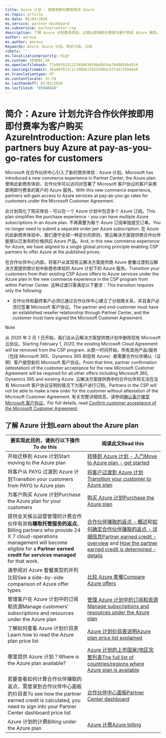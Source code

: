 ```yaml
---
title: Azure 计划 - 按即用即付费率购买 Azure
ms.topic: article
ms.date: 05/04/2020
ms.service: partner-dashboard
ms.subservice: partnercenter-csp
description: 了解 Azure 计划商务体验，以便以即用即付费率为客户购买 Azure 服务。 也了解新的安全要求。
author: amrava
ms.author: amrava
Keywords: Azure、Azure 计划、购买订阅、订阅
robots: ''
ms.localizationpriority: High
ms.custom: SEOMAY.20
ms.openlocfilehash: 77e99f8151227650639f9bd9b54a794985db4554
ms.sourcegitcommit: 36a60f672c1c3d6b63fd225d04c5ffa917694ae0
ms.translationtype: HT
ms.contentlocale: zh-CN
ms.lasthandoff: 07/03/2020
ms.locfileid: "85948428"
---
```

# <a name="introduction-azure-plan-lets-partners-buy-azure-at-pay-as-you-go-rates-for-customers"></a><span data-ttu-id="e3c03-105">简介：Azure 计划允许合作伙伴按即用即付费率为客户购买 Azure</span><span class="sxs-lookup"><span data-stu-id="e3c03-105">Introduction: Azure plan lets partners buy Azure at pay-as-you-go-rates for customers</span></span>

<span data-ttu-id="e3c03-106">Microsoft 在合作伙伴中心引入了新的商务体验：Azure 计划。</span><span class="sxs-lookup"><span data-stu-id="e3c03-106">Microsoft has introduced a new commerce experience in Partner Center, the Azure plan.</span></span>  <span data-ttu-id="e3c03-107">使用此新商务体验，合作伙伴可以访问对签署了 Microsoft 客户协议的客户采用即用即付费率的客户的 Azure 服务。</span><span class="sxs-lookup"><span data-stu-id="e3c03-107">With this new commerce experience, partners will gain access to Azure services at pay-as-you-go rates for customers under the Microsoft Customer Agreement.</span></span>

<span data-ttu-id="e3c03-108">此计划简化了购买体验 - 可以在一个 Azure 计划中包含多个 Azure 订阅。</span><span class="sxs-lookup"><span data-stu-id="e3c03-108">This plan simplifies the purchase experience - you can have multiple Azure subscriptions in an Azure plan.</span></span> <span data-ttu-id="e3c03-109">不再需要为每个 Azure 订阅单独提交订单。</span><span class="sxs-lookup"><span data-stu-id="e3c03-109">You no longer need to submit a separate order per Azure subscription.</span></span> <span data-ttu-id="e3c03-110">在 Azure 的此新商务体验中，我们遵守全球一种定价的原则，使云解决方案提供商合作伙伴能够以已发布的价格供应 Azure 产品。</span><span class="sxs-lookup"><span data-stu-id="e3c03-110">And, in this new commerce experience for Azure, we have aligned to a single global pricing principle enabling CSP partners to offer Azure at the published prices.</span></span>

<span data-ttu-id="e3c03-111">在合作伙伴中心内部，将客户从其现有云解决方案提供商 Azure 套餐过渡到云解决方案提供商计划中新商务体验的 Azure 计划下的 Azure 服务。</span><span class="sxs-lookup"><span data-stu-id="e3c03-111">Transition your customers from their existing CSP Azure offers to Azure services under the Azure plan in the new commerce experience in the CSP program from within Partner Center.</span></span> <span data-ttu-id="e3c03-112">这种过渡只需满足以下要求：</span><span class="sxs-lookup"><span data-stu-id="e3c03-112">This transition requires only the following:</span></span>

- <span data-ttu-id="e3c03-113">合作伙伴和最终客户必须已通过合作伙伴中心建立了分销商关系，并且客户必须已签署 Microsoft 客户协议。</span><span class="sxs-lookup"><span data-stu-id="e3c03-113">The partner and end-customer must have an established reseller relationship through Partner Center, and the customer must have signed the Microsoft Customer Agreement.</span></span>

>[!Note]
><span data-ttu-id="e3c03-114">从 2020 年 2 月 1 日开始，我们会从云解决方案提供商计划中删除现有 Microsoft 云协议。</span><span class="sxs-lookup"><span data-stu-id="e3c03-114">Starting February 1, 2020, the existing Microsoft Cloud Agreement will be removed from the CSP program.</span></span> <span data-ttu-id="e3c03-115">从那一时间开始，所有其他产品/服务（包括 Microsoft 365、Dynamics 365 和现有 Azure）都需要合作伙伴确认（证明）客户接受新的 Microsoft 客户协议。</span><span class="sxs-lookup"><span data-stu-id="e3c03-115">From that time, partner confirmation (attestation) of the customer acceptance for the new Microsoft Customer Agreement will be required for all other offers including Microsoft 365, Dynamics 365 and existing Azure.</span></span> <span data-ttu-id="e3c03-116">云解决方案提供商中的合作伙伴将无法在没有 Microsoft 客户协议证明的情况下为客户进行订购。</span><span class="sxs-lookup"><span data-stu-id="e3c03-116">Partners in the CSP will not be able to make a new order for the customer without attestation of the Microsoft Customer Agreement.</span></span> <span data-ttu-id="e3c03-117">有关完整详细信息，请参阅[确认客户接受 Microsoft 客户协议](confirm-customer-agreement.md)。</span><span class="sxs-lookup"><span data-stu-id="e3c03-117">For full details, read [Confirm customer acceptance of the Microsoft Customer Agreement](confirm-customer-agreement.md).</span></span>


## <a name="learn-about-the-azure-plan"></a><span data-ttu-id="e3c03-118">了解 Azure 计划</span><span class="sxs-lookup"><span data-stu-id="e3c03-118">Learn about the Azure plan</span></span>

|<span data-ttu-id="e3c03-119">**要实现此目的，请执行以下操作**</span><span class="sxs-lookup"><span data-stu-id="e3c03-119">**To do this**</span></span>   |<span data-ttu-id="e3c03-120">**阅读此文**</span><span class="sxs-lookup"><span data-stu-id="e3c03-120">**Read this**</span></span>   |
|------------------|---------------------|
|<span data-ttu-id="e3c03-121">开始迁移到 Azure 计划</span><span class="sxs-lookup"><span data-stu-id="e3c03-121">Start moving to the Azure plan</span></span>|[<span data-ttu-id="e3c03-122">转移到 Azure 计划 - 入门</span><span class="sxs-lookup"><span data-stu-id="e3c03-122">Move to Azure plan - get started</span></span>](azure-plan-get-started.md)
|<span data-ttu-id="e3c03-123">将客户从 PAYG 过渡到 Azure 计划</span><span class="sxs-lookup"><span data-stu-id="e3c03-123">Transition your customers from PAYG to Azure plan</span></span>|[<span data-ttu-id="e3c03-124">将客户过渡到 Azure 计划</span><span class="sxs-lookup"><span data-stu-id="e3c03-124">Transition your customer to Azure plan</span></span>](azure-plan-transition.md)|
|<span data-ttu-id="e3c03-125">为客户购买 Azure 计划</span><span class="sxs-lookup"><span data-stu-id="e3c03-125">Purchase the Azure plan for your customers</span></span>|[<span data-ttu-id="e3c03-126">购买 Azure 计划</span><span class="sxs-lookup"><span data-stu-id="e3c03-126">Purchase the Azure plan</span></span>](purchase-azure-plan.md)|
|<span data-ttu-id="e3c03-127">提供全天候云运营管理的计费合作伙伴有资格**赚取托管服务的返点**。</span><span class="sxs-lookup"><span data-stu-id="e3c03-127">Billing partners who provide 24 X 7 cloud-operations management will become eligible for a **Partner earned credit for services managed** for that work.</span></span>|<span data-ttu-id="e3c03-128">[合作伙伴赚取的返点 - 概述](partner-earned-credit.md)和[如何确定合作伙伴赚取的返点 - 详细信息](partner-earned-credit-explanation.md)</span><span class="sxs-lookup"><span data-stu-id="e3c03-128">[Partner earned credit - overview](partner-earned-credit.md) and [How the partner earned credit is determined - details](partner-earned-credit-explanation.md)</span></span>|
|<span data-ttu-id="e3c03-129">请参阅对 Azure 套餐类型的并列比较</span><span class="sxs-lookup"><span data-stu-id="e3c03-129">See a side-by-side comparison of Azure offer types</span></span>|[<span data-ttu-id="e3c03-130">比较 Azure 套餐</span><span class="sxs-lookup"><span data-stu-id="e3c03-130">Compare Azure offers</span></span>](compare-azure-offers.md)|
|<span data-ttu-id="e3c03-131">管理客户在 Azure 计划中的订阅和资源</span><span class="sxs-lookup"><span data-stu-id="e3c03-131">Manage customers' subscriptions and resources under the Azure plan</span></span>|[<span data-ttu-id="e3c03-132">管理 Azure 计划中的订阅和资源</span><span class="sxs-lookup"><span data-stu-id="e3c03-132">Manage subscriptions and resources under the Azure plan</span></span>](azure-plan-manage.md)|
|<span data-ttu-id="e3c03-133">了解如何查看 Azure 计划价目表</span><span class="sxs-lookup"><span data-stu-id="e3c03-133">Learn how to read the Azure plan price list</span></span>   |[<span data-ttu-id="e3c03-134">Azure 计划价目表说明</span><span class="sxs-lookup"><span data-stu-id="e3c03-134">Azure plan price list explained</span></span>](azure-plan-price-list.md)|
|<span data-ttu-id="e3c03-135">哪里提供 Azure 计划？</span><span class="sxs-lookup"><span data-stu-id="e3c03-135">Where is the Azure plan available?</span></span>|[<span data-ttu-id="e3c03-136">Azure 计划的上市国家/地区完整列表</span><span class="sxs-lookup"><span data-stu-id="e3c03-136">The full list of countries/regions where Azure plan is available</span></span>](https://query.prod.cms.rt.microsoft.com/cms/api/am/binary/RE3QN0x)
|<span data-ttu-id="e3c03-137">若要查看如何计算合作伙伴赚取的返点，需登录到合作伙伴中心面板的价目表</span><span class="sxs-lookup"><span data-stu-id="e3c03-137">To see how the partner earned credit is calculated, you need to sign into your Partner Center dashboard price list</span></span>|[<span data-ttu-id="e3c03-138">合作伙伴中心面板</span><span class="sxs-lookup"><span data-stu-id="e3c03-138">Partner Center dashboard</span></span>](https://partner.microsoft.com/en-us/dashboard/home)|
|<span data-ttu-id="e3c03-139">Azure 计划的计费</span><span class="sxs-lookup"><span data-stu-id="e3c03-139">Billing under the Azure plan</span></span>|[<span data-ttu-id="e3c03-140">Azure 计费</span><span class="sxs-lookup"><span data-stu-id="e3c03-140">Azure billing</span></span>](azure-plan-billing.md)| 





